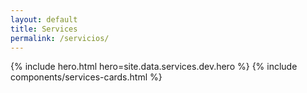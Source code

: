 ```yaml
---
layout: default
title: Services
permalink: /servicios/
---
```


{% include hero.html hero=site.data.services.dev.hero %}
{% include components/services-cards.html %}